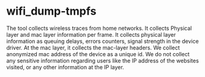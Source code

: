 wifi_dump-tmpfs
===============
The tool collects wireless traces from home networks. It collects Physical layer and mac layer information per frame.
It collects physical layer information as queuing delays, errors counters, signal strength in the device driver. 
At the mac layer, it collects the mac-layer headers.
We collect anonymized mac address of the device as a unique id. We do not collect any sensitive information 
regarding users like the IP address of the websites visited, or any other information at the IP layer.

